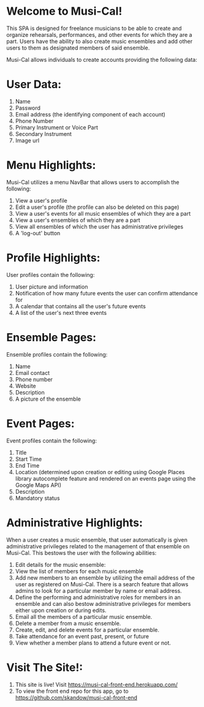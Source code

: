# Welcome to Musi-Cal!

This SPA is designed for freelance musicians to be able to create and organize
rehearsals, performances, and other events for which they are a part. Users have the
ability to also create music ensembles and add other users to them as designated 
members of said ensemble.

Musi-Cal allows individuals to create accounts providing the following data:

# User Data: 
  1.  Name
  2.  Password
  3.  Email address (the identifying component of each account)
  4.  Phone Number
  5.  Primary Instrument or Voice Part
  6.  Secondary Instrument    
  7.  Image url  

# Menu Highlights:

Musi-Cal utilizes a menu NavBar that allows users to accomplish the following:

  1.  View a user's profile
  2.  Edit a user's profile (the profile can also be deleted on this page)
  3.  View a user's events for all music ensembles of which they are a part
  4.  View a user's ensembles of which they are a part
  5.  View all ensembles of which the user has administrative privileges 
  6.  A 'log-out' button

# Profile Highlights:

User profiles contain the following:

  1.  User picture and information
  2.  Notification of how many future events the user can confirm attendance for
  3.  A calendar that contains all the user's future events
  4.  A list of the user's next three events 

# Ensemble Pages:

Ensemble profiles contain the following:

  1.  Name
  2.  Email contact
  3.  Phone number
  4.  Website
  5.  Description
  6.  A picture of the ensemble

# Event Pages:

Event profiles contain the following:

  1. Title
  2. Start Time
  3. End Time
  4. Location (determined upon creation or editing using Google Places library autocomplete feature and rendered on 
            an events page using the Google Maps API)
  5. Description
  6. Mandatory status

# Administrative Highlights:

When a user creates a music ensemble, that user automatically is given administrative
privileges related to the management of that ensemble on Musi-Cal. This bestows the
user with the following abilities:

  1.  Edit details for the music ensemble:
  2.  View the list of members for each music ensemble
  3.  Add new members to an ensemble by utilizing the email address of the user
      as registered on Musi-Cal. There is a search feature that allows admins to look for a 
            particular member by name or email address.
  4.  Define the performing and administrative roles for members in an ensemble and can also bestow administrative privileges for members either upon creation or during edits.
  5.  Email all the members of a particular music ensemble.
  6.  Delete a member from a music ensemble.
  7.  Create, edit, and delete events for a particular ensemble.
  8.  Take attendance for an event past, present, or future
  9.  View whether a member plans to attend a future event or not. 

# Visit The Site!:
  1.  This site is live! Visit https://musi-cal-front-end.herokuapp.com/
  2.  To view the front end repo for this app, go to https://github.com/skandow/musi-cal-front-end
